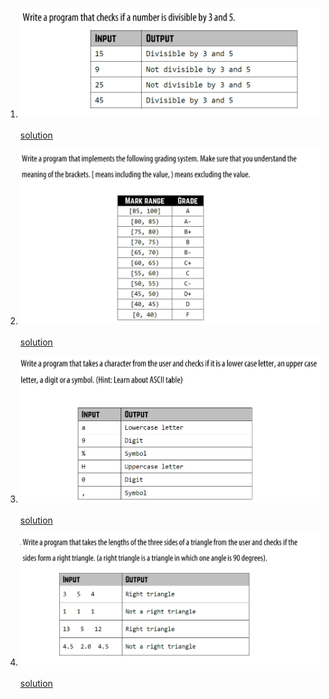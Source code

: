 1. ![problem](https://github.com/Nakib00/problem_of_c--_course/blob/main/03.if%20else%20switch%20case/1.PNG)
</br></br>
[solution](https://github.com/Nakib00/problem_of_c--_course/blob/main/03.if%20else%20switch%20case/01.cpp)


2. ![problem](https://github.com/Nakib00/problem_of_c--_course/blob/main/03.if%20else%20switch%20case/2.PNG)
</br></br>
[solution](https://github.com/Nakib00/problem_of_c--_course/blob/main/03.if%20else%20switch%20case/02.cpp)

3. ![problem](https://github.com/Nakib00/problem_of_c--_course/blob/main/03.if%20else%20switch%20case/3.PNG)
</br></br>
[solution](https://github.com/Nakib00/problem_of_c--_course/blob/main/03.if%20else%20switch%20case/03.cpp)

4. ![problem](https://github.com/Nakib00/problem_of_c--_course/blob/main/03.if%20else%20switch%20case/4.PNG)
</br></br>
[solution](https://github.com/Nakib00/problem_of_c--_course/blob/main/03.if%20else%20switch%20case/04.cpp)

